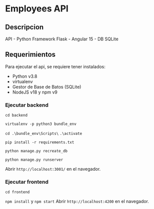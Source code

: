 # Employees API
## Descripcion
API - Python Framework Flask - Angular 15 - DB SQLite    

## Requerimientos

Para ejecutar el api, se requiere tener instalados:

- Python v3.8
- virtualenv
- Gestor de Base de Batos (SQLite)
- NodeJS v18 y npm v9

### Ejecutar backend

`cd backend`

`virtualenv -p python3 bundle_env`

`cd .\bundle_env\Scripts\`
`.\activate`

`pip install -r requirements.txt`

`python manage.py recreate_db`

`python manage.py runserver`

Abrir `http://localhost:3001/` en el navegador.

### Ejecutar frontend

`cd frontend`

`npm install` y `npm start`
Abrir `http://localhost:4200` en el navegador.
